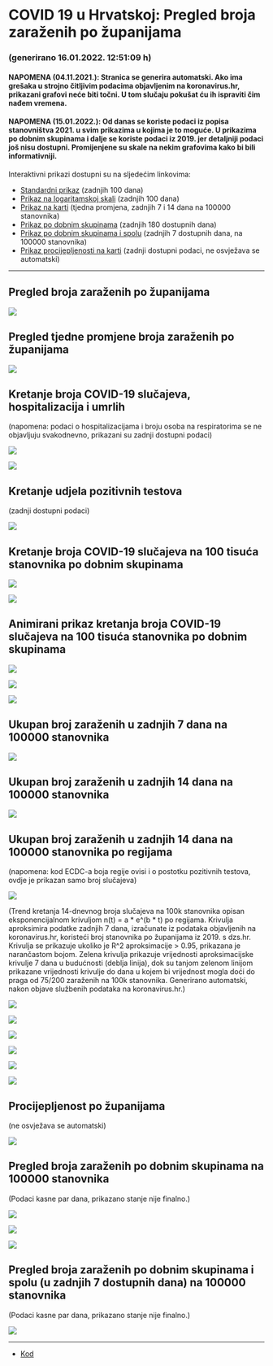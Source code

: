 # COVID 19 u Hrvatskoj: Pregled broja zaraženih po županijama

### (generirano 16.01.2022. 12:51:09 h)

#### NAPOMENA (04.11.2021.): Stranica se generira automatski. Ako ima grešaka u strojno čitljivim podacima objavljenim na koronavirus.hr, prikazani grafovi neće biti točni. U tom slučaju pokušat ću ih ispraviti čim nađem vremena.

#### NAPOMENA (15.01.2022.): Od danas se koriste podaci iz popisa stanovništva 2021. u svim prikazima u kojima je to moguće. U prikazima po dobnim skupinama i dalje se koriste podaci iz 2019. jer detaljniji podaci još nisu dostupni. Promijenjene su skale na nekim grafovima kako bi bili informativniji.

Interaktivni prikazi dostupni su na sljedećim linkovima:

- [Standardni prikaz](html/index.html) (zadnjih 100 dana)
- [Prikaz na logaritamskoj skali](html/index_log.html) (zadnjih 100 dana)
- [Prikaz na karti](html/index_map.html) (tjedna promjena, zadnjih 7 i 14 dana na 100000 stanovnika)
- [Prikaz po dobnim skupinama](html/index_per_age.html) (zadnjih 180 dostupnih dana)
- [Prikaz po dobnim skupinama i spolu](html/index_pyramid.html) (zadnjih 7 dostupnih dana, na 100000 stanovnika)
- [Prikaz procijepljenosti na karti](html/index_vaccination.html) (zadnji dostupni podaci, ne osvježava se automatski)

-----

## Pregled broja zaraženih po županijama

![](img/2022_01_15_line_plots.png)

## Pregled tjedne promjene broja zaraženih po županijama

![](img/2022_01_15_map.png)

## Kretanje broja COVID-19 slučajeva, hospitalizacija i umrlih

(napomena: podaci o hospitalizacijama i broju osoba na respiratorima se ne objavljuju svakodnevno, prikazani su zadnji dostupni podaci)

![](img/2022_01_15_cases_hospitalisations_deaths.png)

![](img/2022_01_15_cases_hospitalisations_deaths_log.png)

## Kretanje udjela pozitivnih testova

(zadnji dostupni podaci)

![](img/2022_01_15_percentage_positive_tests.png)

## Kretanje broja COVID-19 slučajeva na 100 tisuća stanovnika po dobnim skupinama

![](img/2022_01_15_cases_per_age_group_lines.png)

![](img/2022_01_15_cases_per_age_group_lines_log.png)

## Animirani prikaz kretanja broja COVID-19 slučajeva na 100 tisuća stanovnika po dobnim skupinama

![](img/2022_01_15anim_aug_1200.gif)

![](img/anim_cases_2022_01_15_vs_2020.gif)

![](img/2022_01_15all_counties_dots.png)

## Ukupan broj zaraženih u zadnjih 7 dana na 100000 stanovnika

![](img/2022_01_15_map_7_day_per_100k.png)

## Ukupan broj zaraženih u zadnjih 14 dana na 100000 stanovnika

![](img/2022_01_15_map_14_day_per_100k.png)

## Ukupan broj zaraženih u zadnjih 14 dana na 100000 stanovnika po regijama

(napomena: kod ECDC-a boja regije ovisi i o postotku pozitivnih testova, ovdje je prikazan samo broj slučajeva)

![](img/2022_01_15_map_14_day_per_100k_region.png)

(Trend kretanja 14-dnevnog broja slučajeva na 100k stanovnika opisan eksponencijalnom krivuljom n(t) = a * e^(b * t) po regijama. Krivulja aproksimira podatke zadnjih 7 dana, izračunate iz podataka objavljenih na koronavirus.hr, koristeći broj stanovnika po županijama iz 2019. s dzs.hr. Krivulja se prikazuje ukoliko je R^2 aproksimacije > 0.95, prikazana je narančastom bojom. Zelena krivulja prikazuje vrijednosti aproksimacijske krivulje 7 dana u budućnosti (deblja linija), dok su tanjom zelenom linijom prikazane vrijednosti krivulje do dana u kojem bi vrijednost mogla doći do praga od 75/200 zaraženih na 100k stanovnika. Generirano automatski, nakon objave službenih podataka na koronavirus.hr.)

![](img/2022_01_15_current_Jadranska_Hrvatska.png)

![](img/2022_01_15_current_Panonska_Hrvatska.png)

![](img/2022_01_15_current_Grad_Zagreb.png)

![](img/2022_01_15_current_Sjeverna_Hrvatska.png)

![](img/2022_01_15_current_Republika_Hrvatska.png)

![](img/2022_01_15_cases_hospitalisations_deaths_Republika_Hrvatska.png)

## Procijepljenost po županijama

(ne osvježava se automatski)

![](img/2022_01_15_vaccination.png)

## Pregled broja zaraženih po dobnim skupinama na 100000 stanovnika

(Podaci kasne par dana, prikazano stanje nije finalno.)

![](img/2022_01_15_per_age_group.png)

![](img/2022_01_15_per_age_group_all_0.png)

![](img/2022_01_15_per_age_group_all_1.png)

## Pregled broja zaraženih po dobnim skupinama i spolu (u zadnjih 7 dostupnih dana) na 100000 stanovnika

(Podaci kasne par dana, prikazano stanje nije finalno.)

![](img/2022_01_15_pyramid.png)

-----

- [Kod](https://github.com/ppalasek/covid_plots_croatia)

